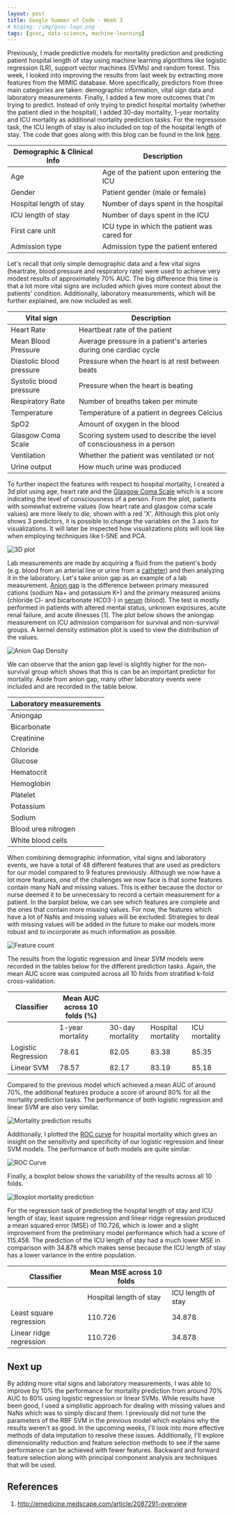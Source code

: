 ```yaml
---
layout: post
title: Google Summer of Code - Week 3
# bigimg: /img/gsoc-logo.png
tags: [gsoc, data-science, machine-learning]
---
```


Previously, I made predictive models for mortality prediction and predicting patient hospital length of stay using machine learning algorithms like logistic regression (LR), support vector machines (SVMs) and random forest. This week, I looked into improving the results from last week by extracting more features from the MIMIC database. More specifically, predictors from three main categories are taken: demographic information, vital sign data and laboratory measurements.  Finally, I added a few more outcomes that I'm trying to predict. Instead of only trying to predict hospital mortality (whether the patient died in the hospital), I added 30-day mortality, 1-year mortality and ICU mortality as additional mortality prediction tasks. For the regression task, the ICU length of stay is also included on top of the hospital length of stay. The code that goes along with this blog can be found in the link [here](https://github.com/olinguyen/gsoc2017-shogun-dataproject/).

| Demographic & Clinical Info             | Description |
|-------------------------|---------------------------------------------|
| Age                     | Age of the patient upon entering the ICU    |
| Gender                  | Patient gender (male or female)             |
| Hospital length of stay | Number of days spent in the hospital        |
| ICU length of stay      | Number of days spent in the ICU             |
| First care unit         | ICU type in which the patient was cared for |
| Admission type          | Admission type the patient entered          |

Let's recall that only simple demographic data and a few vital signs (heartrate, blood pressure and respiratory rate) were used to achieve very modest results of approximately 70% AUC. The big difference this time is that a lot more vital signs are included which gives more context about the patients' condition. Additionally, laboratory measurements, which will be further explained, are now included as well.

| Vital sign               | Description |
|--------------------------|-------------|
| Heart Rate               | Heartbeat rate of the patient |
| Mean Blood Pressure      | Average pressure in a patient's arteries during one cardiac cycle       |
| Diastolic blood pressure | Pressure when the heart is at rest between beats            |
| Systolic blood pressure  | Pressure when the heart is beating |
| Respiratory Rate         | Number of breaths taken per minute       |
| Temperature              | Temperature of a patient in degrees Celcius            |
| SpO2                     | Amount of oxygen in the blood            |
| Glasgow Coma Scale       | Scoring system used to describe the level of consciousness in a person            |
| Ventilation              | Whether the patient was ventilated or not            |
| Urine output             | How much urine was produced            |

To further inspect the features with respect to hospital mortality, I created a 3d plot using age, heart rate and the [Glasgow Coma Scale](https://en.wikipedia.org/wiki/Glasgow_Coma_Scale) which is a score indicating the level of consciousness of a person. From the plot, patients with somewhat extreme values (low heart rate and glasgow coma scale values) are more likely to die, shown with a red 'X'. Although this plot only shows 3 predictors, it is possible to change the variables on the 3 axis for visualizations. It will later be inspected how visualizations plots will look like when employing techniques like t-SNE and PCA.

![](/img/week3/3dplot.png "3D plot")

Lab measurements are made by acquiring a fluid from the patient's body (e.g. blood from an arterial line or urine from a [catheter](https://en.wikipedia.org/wiki/Catheter)) and then analyzing it in the laboratory. Let's take anion gap as an example of a lab measurement. [Anion gap](https://en.wikipedia.org/wiki/Anion_gap) is the difference between primary measured cations (sodium Na+ and potassium K+) and the primary measured anions (chloride Cl- and bicarbonate HCO3-) in [serum](https://en.wikipedia.org/wiki/Serum_(blood)) (blood). The test is mostly performed in patients with altered mental status, unknown exposures, acute renal failure, and acute illnesses [1]. The plot below shows the aniongap measurement on ICU admission comparison for survival and non-survival groups. A kernel density estimation plot is used to view the distribution of the values.

![](/img/week3/aniongap-density.png "Anion Gap Density")

We can observe that the anion gap level is slightly higher for the non-survival group which shows that this is can be an important predictor for mortality. Aside from anion gap, many other laboratory events were included and are recorded in the table below.

| Laboratory measurements |
|-------------------------|
| Aniongap                |
| Bicarbonate             |
| Creatinine              |
| Chloride                |
| Glucose                 |
| Hematocrit              |
| Hemoglobin              |
| Platelet                |
| Potassium               |
| Sodium                  |
| Blood urea nitrogen     |
| White blood cells       |

When combining demographic information, vital signs and laboratory events, we have a total of 48 different features that are used as predictors for our model compared to 9 features previously. Although we now have a lot more features, one of the challenges we now face is that some features contain many NaN and missing values. This is either because the doctor or nurse deemed it to be unnecessary to record a certain measurement for a patient. In the barplot below, we can see which features are complete and the ones that contain more missing values. For now, the features which have a lot of NaNs and missing values will be excluded. Strategies to deal with missing values will be added in the future to make our models more robust and to incorporate as much information as possible.

![](/img/week3/feature-counts.png "Feature count")

The results from the logistic regression and linear SVM models were recorded in the tables below for the different prediction tasks. Again, the mean AUC score was computed across all 10 folds from stratified k-fold cross-validation.

| Classifier          | Mean AUC across 10 folds (%) |                  |                    |               |
|---------------------|--------------------------|------------------|--------------------|---------------|
|                     | 1-year mortality         | 30-day mortality | Hospital mortality | ICU mortality |
| Logistic Regression | 78.61                    | 82.05            | 83.38              | 85.35         |
| Linear SVM          | 78.57                    | 82.17            | 83.19              | 85.18         |

Compared to the previous model which achieved a mean AUC of around 70%, the additional features produce a score of around 80% for all the mortality prediction tasks. The performance of both logistic regression and linear SVM are also very similar.

![](/img/week3/mp-results.png "Mortality prediction results")

Additionally, I plotted the [ROC curve](https://en.wikipedia.org/wiki/Receiver_operating_characteristic) for hospital mortality which gives an insight on the sensitivity and specificity of our logistic regression and linear SVM models. The performance of both models are quite similar.

![](/img/week3/roc-curve.png "ROC Curve")

Finally, a boxplot below shows the variability of the results across all 10 folds.

![](/img/week3/boxplot-mp.png "Boxplot mortality prediction")

For the regression task of predicting the hospital length of stay and ICU length of stay, least square regression and linear ridge regression produced a mean squared error (MSE) of 110.726, which is lower and a slight improvement from the preliminary model performance which had a score of 115.458. The prediction of the ICU length of stay had a much lower MSE in comparison with 34.878 which makes sense because the ICU length of stay has a lower variance in the entire population.

| Classifier              | Mean MSE across 10 folds |                    |
|-------------------------|--------------------------|--------------------|
|                         | Hospital length of stay  | ICU length of stay |
| Least square regression | 110.726                  | 34.878             |
| Linear ridge regression | 110.726                  | 34.878             |

## Next up

By adding more vital signs and laboratory measurements, I was able to improve by 10% the performance for mortality prediction from around 70% AUC to 80% using logistic regression or linear SVMs. While results have been good, I used a simplistic approach for dealing with missing values and NaNs which was to simply discard them. I previously did not tune the parameters of the RBF SVM in the previous model which explains why the results weren't as good. In the upcoming weeks, I'll look into more effective methods of data imputation to resolve these issues. Additionally, I'll explore dimensionality reduction and feature selection methods to see if the same performance can be achieved with fewer features. Backward and forward feature selection along with principal component analysis are techniques that will be used.

## References

1. http://emedicine.medscape.com/article/2087291-overview
